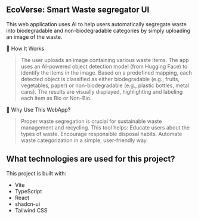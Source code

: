 ## EcoVerse: Smart Waste segregator UI
This web application uses AI to help users automatically segregate waste into biodegradable and non-biodegradable categories by simply uploading an image of the waste.

🧠 How It Works
> The user uploads an image containing various waste items.
> The app uses an AI-powered object detection model (from Hugging Face) to identify the items in the image.
> Based on a predefined mapping, each detected object is classified as either biodegradable (e.g., fruits, vegetables, paper) or non-biodegradable (e.g., plastic bottles, metal cans).
> The results are visually displayed, highlighting and labeling each item as Bio or Non-Bio.

🌿 Why Use This WebApp?
> Proper waste segregation is crucial for sustainable waste management and recycling. This tool helps:
> Educate users about the types of waste.
> Encourage responsible disposal habits.
> Automate waste categorization in a simple, user-friendly way.

## What technologies are used for this project?
This project is built with:

- Vite
- TypeScript
- React
- shadcn-ui
- Tailwind CSS


